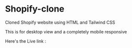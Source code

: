 # Shopify-clone

Cloned Shopify website using HTML and Tailwind CSS

This is for desktop view and a completely mobile responsive

Here's the Live link : 

